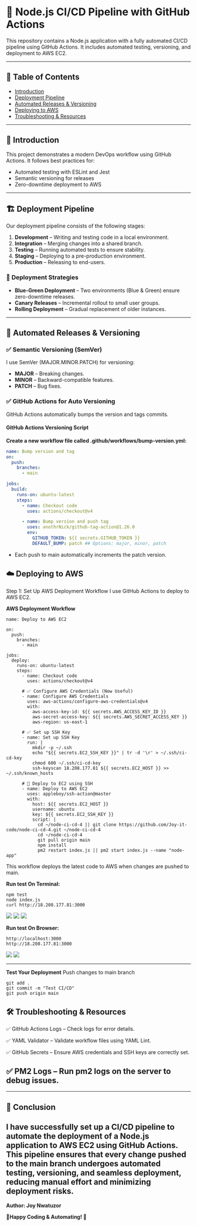 # 🚀 Node.js CI/CD Pipeline with GitHub Actions  

This repository contains a Node.js application with a fully automated CI/CD pipeline using GitHub Actions. It includes automated testing, versioning, and deployment to AWS EC2.

---

## 📌 **Table of Contents**
- [Introduction](#introduction)
- [Deployment Pipeline](#deployment-pipeline)
- [Automated Releases & Versioning](#automated-releases--versioning)
- [Deploying to AWS](#deploying-to-aws)
- [Troubleshooting & Resources](#troubleshooting--resources)

---

## 🎯 **Introduction**
This project demonstrates a modern DevOps workflow using GitHub Actions. It follows best practices for:
- Automated testing with ESLint and Jest
- Semantic versioning for releases
- Zero-downtime deployment to AWS

---

## 🏗 **Deployment Pipeline**
Our deployment pipeline consists of the following stages:

1. **Development** – Writing and testing code in a local environment.
2. **Integration** – Merging changes into a shared branch.
3. **Testing** – Running automated tests to ensure stability.
4. **Staging** – Deploying to a pre-production environment.
5. **Production** – Releasing to end-users.

### 📌 **Deployment Strategies**
- **Blue-Green Deployment** – Two environments (Blue & Green) ensure zero-downtime releases.
- **Canary Releases** – Incremental rollout to small user groups.
- **Rolling Deployment** – Gradual replacement of older instances.

---

## 🔄 **Automated Releases & Versioning**
### ✅ **Semantic Versioning (SemVer)**
I use SemVer (MAJOR.MINOR.PATCH) for versioning:
- **MAJOR** – Breaking changes.
- **MINOR** – Backward-compatible features.
- **PATCH** – Bug fixes.

### ✅ **GitHub Actions for Auto Versioning**
GitHub Actions automatically bumps the version and tags commits.

#### **GitHub Actions Versioning Script**
**Create a new workflow file called .github/workflows/bump-version.yml:**
```yaml
name: Bump version and tag
on:
  push:
    branches:
      - main

jobs:
  build:
    runs-on: ubuntu-latest
    steps:
      - name: Checkout code
        uses: actions/checkout@v4

      - name: Bump version and push tag
        uses: anothrNick/github-tag-action@1.26.0
        env:
          GITHUB_TOKEN: ${{ secrets.GITHUB_TOKEN }}
          DEFAULT_BUMP: patch ## Options: major, minor, patch
```
+ Each push to main automatically increments the patch version.


## ☁️ Deploying to AWS
Step 1: Set Up AWS Deployment Workflow
I use GitHub Actions to deploy to AWS EC2.

**AWS Deployment Workflow**
```
name: Deploy to AWS EC2

on:
  push:
    branches:
      - main

jobs:
  deploy:
    runs-on: ubuntu-latest
    steps:
      - name: Checkout code
        uses: actions/checkout@v4

      # ✅ Configure AWS Credentials (Now Useful)
      - name: Configure AWS Credentials
        uses: aws-actions/configure-aws-credentials@v4
        with:
          aws-access-key-id: ${{ secrets.AWS_ACCESS_KEY_ID }}
          aws-secret-access-key: ${{ secrets.AWS_SECRET_ACCESS_KEY }}
          aws-region: us-east-1

      # ✅ Set up SSH Key
      - name: Set up SSH Key
        run: |
          mkdir -p ~/.ssh
          echo "${{ secrets.EC2_SSH_KEY }}" | tr -d '\r' > ~/.ssh/ci-cd-key
          chmod 600 ~/.ssh/ci-cd-key
          ssh-keyscan 18.208.177.81 ${{ secrets.EC2_HOST }} >> ~/.ssh/known_hosts

      # 🚀 Deploy to EC2 using SSH
      - name: Deploy to AWS EC2
        uses: appleboy/ssh-action@master
        with:
          host: ${{ secrets.EC2_HOST }}
          username: ubuntu
          key: ${{ secrets.EC2_SSH_KEY }}
          script: |
            cd ~/node-ci-cd-4 || git clone https://github.com/Joy-it-code/node-ci-cd-4.git ~/node-ci-cd-4
            cd ~/node-ci-cd-4
            git pull origin main
            npm install
            pm2 restart index.js || pm2 start index.js --name "node-app"
```
This workflow deploys the latest code to AWS when changes are pushed to main.


**Run test On Terminal:**
```
npm test
node index.js
curl http://18.208.177.81:3000
```
![](./img/1.npm.png)
![](./img/2a.node.index.png)
![](./img/2c.curl.png)


**Run test On Browser:**
```
http://localhost:3000
http://18.208.177.81:3000
```
![](./img/2b.localhost.png)
![](./img/2d.ec2browser.png)

---

**Test Your Deployment**
Push changes to main branch
```
git add .
git commit -m "Test CI/CD"
git push origin main
```

## 🛠 Troubleshooting & Resources

✅ GitHub Actions Logs – Check logs for error details.

✅ YAML Validator – Validate workflow files using YAML Lint.

✅ GitHub Secrets – Ensure AWS credentials and SSH keys are correctly set.

✅ PM2 Logs – Run pm2 logs on the server to debug issues.
---


---
## 🎯 Conclusion
I have successfully set up a CI/CD pipeline to automate the deployment of a Node.js application to AWS EC2 using GitHub Actions. This pipeline ensures that every change pushed to the main branch undergoes automated testing, versioning, and seamless deployment, reducing manual effort and minimizing deployment risks.
---


  **Author: Joy Nwatuzor** 

**🎉Happy Coding & Automating! 🚀**
